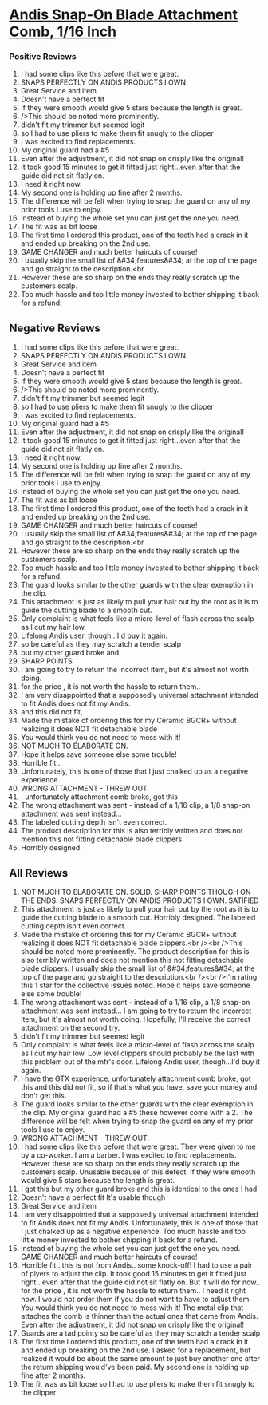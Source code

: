 # [Andis  Snap-On Blade Attachment Comb, 1/16 Inch](https://products.checkmycream.com/products/Andis-Snap-On-Blade-Attachment-Comb-116-Inch.html)

### Positive Reviews

<ol>
      <li>I had some clips like this before that were great.</li>
      <li>SNAPS PERFECTLY ON ANDIS PRODUCTS I OWN.</li>
      <li>Great Service and item</li>
      <li>Doesn&#x27;t have a perfect fit</li>
      <li>If they were smooth would give 5 stars because the length is great.</li>
      <li>/&gt;This should be noted more prominently.</li>
      <li>didn&#x27;t fit my trimmer but seemed legit</li>
      <li>so I had to use pliers to make  them fit snugly to the  clipper</li>
      <li>I was excited to find replacements.</li>
      <li>My original guard had a #5</li>
      <li>Even after the adjustment, it did not snap on crisply like the original!</li>
      <li>It took good 15 minutes to get it fitted just right...even after that the guide did not sit flatly on.  </li>
      <li>I need it right now.  </li>
      <li>My second one is holding up fine after 2 months.</li>
      <li>The difference will be felt when trying to snap the guard on any of my prior tools I use to enjoy.</li>
      <li>instead of buying the whole set you can just get the one you need.</li>
      <li>The fit was as bit loose</li>
      <li>The first time I ordered this product, one of the teeth had a crack in it and ended up breaking on the 2nd use.  </li>
      <li>GAME CHANGER and much better haircuts of course!</li>
      <li>I usually skip the small list of &amp;#34;features&amp;#34; at the top of the page and go straight to the description.&lt;br</li>
      <li>However these are so sharp on the ends they really scratch up the customers scalp.</li>
      <li>Too much hassle and too little money invested to bother shipping it back for a refund.</li>
</ol>


<h2>Negative Reviews</h2>
<ol>
<li> I had some clips like this before that were great.</li>
<li> SNAPS PERFECTLY ON ANDIS PRODUCTS I OWN.</li>
<li> Great Service and item</li>
<li> Doesn&#x27;t have a perfect fit</li>
<li> If they were smooth would give 5 stars because the length is great.</li>
<li> /&gt;This should be noted more prominently.</li>
<li> didn&#x27;t fit my trimmer but seemed legit</li>
<li> so I had to use pliers to make  them fit snugly to the  clipper</li>
<li> I was excited to find replacements.</li>
<li> My original guard had a #5</li>
<li> Even after the adjustment, it did not snap on crisply like the original!</li>
<li> It took good 15 minutes to get it fitted just right...even after that the guide did not sit flatly on.  </li>
<li> I need it right now.  </li>
<li> My second one is holding up fine after 2 months.</li>
<li> The difference will be felt when trying to snap the guard on any of my prior tools I use to enjoy.</li>
<li> instead of buying the whole set you can just get the one you need.</li>
<li> The fit was as bit loose</li>
<li> The first time I ordered this product, one of the teeth had a crack in it and ended up breaking on the 2nd use.  </li>
<li> GAME CHANGER and much better haircuts of course!</li>
<li> I usually skip the small list of &amp;#34;features&amp;#34; at the top of the page and go straight to the description.&lt;br</li>
<li> However these are so sharp on the ends they really scratch up the customers scalp.</li>
<li> Too much hassle and too little money invested to bother shipping it back for a refund.</li>
<li> The guard looks similar to the other guards with the clear exemption in the clip.</li>
<li> This attachment is just as likely to pull your hair out by the root as it is to guide the cutting blade to a smooth cut.  </li>
<li> Only complaint is what feels like a micro-level of flash across the scalp as I cut my hair low.  </li>
<li> Lifelong Andis user, though...I&#x27;d buy it again.</li>
<li> so be careful as they may scratch a tender scalp</li>
<li> but my other guard broke and</li>
<li> SHARP POINTS</li>
<li> I am going to try to return the incorrect item, but it&#x27;s almost not worth doing.  </li>
<li> for the price , it is not worth the hassle to return them..</li>
<li> I am very disappointed that a supposedly universal attachment intended to fit Andis does not fit my Andis.  </li>
<li> and this did not fit,</li>
<li> Made the mistake of ordering this for my Ceramic BGCR+ without realizing it does NOT fit detachable blade</li>
<li> You would think you do not need to mess with it!  </li>
<li> NOT MUCH TO ELABORATE ON.</li>
<li> Hope it helps save someone else some trouble!</li>
<li> Horrible fit..</li>
<li> Unfortunately, this is one of those that I just chalked up as a negative experience.  </li>
<li> WRONG ATTACHMENT - THREW OUT.</li>
<li> , unfortunately attachment comb broke, got this</li>
<li> The wrong attachment was sent - instead of a 1/16 clip, a 1/8 snap-on attachment was sent instead...  </li>
<li> The labeled cutting depth isn&#x27;t even correct.</li>
<li> The product description for this is also terribly written and does not mention this not fitting detachable blade clippers.</li>
<li> Horribly designed.  </li>
</ol>

<h2>All Reviews</h2>

<ol>
    <li> NOT MUCH TO ELABORATE ON. SOLID. SHARP POINTS THOUGH ON THE ENDS. SNAPS PERFECTLY ON ANDIS PRODUCTS I OWN. SATIFIED</li>
    <li> This attachment is just as likely to pull your hair out by the root as it is to guide the cutting blade to a smooth cut.  Horribly designed.  The labeled cutting depth isn&#x27;t even correct.</li>
    <li> Made the mistake of ordering this for my Ceramic BGCR+ without realizing it does NOT fit detachable blade clippers.&lt;br /&gt;&lt;br /&gt;This should be noted more prominently. The product description for this is also terribly written and does not mention this not fitting detachable blade clippers. I usually skip the small list of &amp;#34;features&amp;#34; at the top of the page and go straight to the description.&lt;br /&gt;&lt;br /&gt;I&#x27;m rating this 1 star for the collective issues noted. Hope it helps save someone else some trouble!</li>
    <li> The wrong attachment was sent - instead of a 1/16 clip, a 1/8 snap-on attachment was sent instead...  I am going to try to return the incorrect item, but it&#x27;s almost not worth doing.  Hopefully, I&#x27;ll receive the correct attachment on the second try.</li>
    <li> didn&#x27;t fit my trimmer but seemed legit</li>
    <li> Only complaint is what feels like a micro-level of flash across the scalp as I cut my hair low.  Low level clippers should probably be the last with this problem out of the mfr&#x27;s door.  Lifelong Andis user, though...I&#x27;d buy it again.</li>
    <li> I have the GTX experience, unfortunately attachment comb broke, got this and this did not fit, so if that&#x27;s what you have, save your money and don&#x27;t get this.</li>
    <li> The guard looks similar to the other guards with the clear exemption in the clip. My original guard had a #5 these however come with a 2. The difference will be felt when trying to snap the guard on any of my prior tools I use to enjoy.</li>
    <li> WRONG ATTACHMENT - THREW OUT.</li>
    <li> I had some clips like this before that were great. They were given to me by a co-worker. I am a barber.  I was excited to find replacements. However these are so sharp on the ends they really scratch up the customers scalp. Unusable because of this defect. If they were smooth would give 5 stars because the length is great.</li>
    <li> I got this but my other guard broke and this is identical to the ones I had</li>
    <li> Doesn&#x27;t have a perfect fit It&#x27;s usable though</li>
    <li> Great Service and item</li>
    <li> I am very disappointed that a supposedly universal attachment intended to fit Andis does not fit my Andis.  Unfortunately, this is one of those that I just chalked up as a negative experience.  Too much hassle and too little money invested to bother shipping it back for a refund.</li>
    <li> instead of buying the whole set you can just get the one you need. GAME CHANGER and much better haircuts of course!</li>
    <li> Horrible fit.. this is not from Andis.. some knock-off!  I had to use a pair of plyers to adjust the clip.  It took good 15 minutes to get it fitted just right...even after that the guide did not sit flatly on.  But it will do for now.. for the price , it is not worth the hassle to return them.. I need it right now.  I would not order them if you do not want to have to adjust them.  You would think you do not need to mess with it!  The metal clip that attaches the comb is thinner than the actual ones that came from Andis.  Even after the adjustment, it did not snap on crisply like the original!</li>
    <li> Guards are a tad pointy so be careful as they may scratch a tender scalp</li>
    <li> The first time I ordered this product, one of the teeth had a crack in it and ended up breaking on the 2nd use.  I asked for a replacement, but realized it would be about the same amount to just buy another one after the return shipping would&#x27;ve been paid.  My second one is holding up fine after 2 months.</li>
    <li> The fit was as bit loose so I had to use pliers to make  them fit snugly to the  clipper</li>
</ol>




